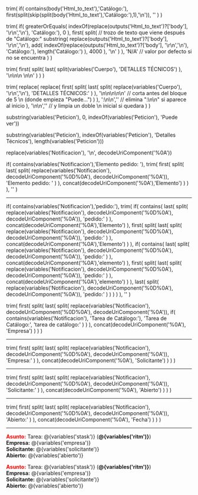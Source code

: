trim(
    if(
        contains(body('Html_to_text'),'Catálogo:'),
        first(split(skip(split(body('Html_to_text'),'Catálogo:'),1),'\n')),
        ''
    )
)


trim(
  if(
    greaterOrEquals(
      indexOf(replace(outputs('Html_to_text')?['body'], '\r\n','\n'), 'Catálogo:'),
      0
    ),
    first(
      split(
        // trozo de texto que viene después de "Catálogo:"
        substring(
          replace(outputs('Html_to_text')?['body'], '\r\n','\n'),
          add(
            indexOf(replace(outputs('Html_to_text')?['body'], '\r\n','\n'), 'Catálogo:'),
            length('Catálogo:')
          ),
          4000
        ),
        '\n'
      )
    ),
    'N/A'   // valor por defecto si no se encuentra
  )
)

trim(
  first(
    split(
      last(
        split(variables('Cuerpo'), 'DETALLES TÉCNICOS')
      ),
      '\n\n\n \n\n'
    )
  )
)




trim(
  replace(
    replace(
      first(
        split(
          last(
            split(
              replace(variables('Cuerpo'), '\r\n','\n'),
              'DETALLES TÉCNICOS:'
            )
          ),
          '\n\n\n\n\n'           // corta antes del bloque de 5 \n (donde empieza "Puede...")
        )
      ),
      ':\n\n',''                  // elimina ":\n\n" si aparece al inicio
    ),
    '\n\n',''                     // y limpia un doble \n inicial si quedara
  )
)

substring(variables('Peticion'), 0, indexOf(variables('Peticion'), 'Puede ver'))

substring(variables('Peticion'), indexOf(variables('Peticion'), 'Detalles Técnicos'), length(variables('Peticion')))

replace(variables('Notificacion'), '\n', decodeUriComponent('%0A'))

if(
  contains(variables('Notificacion'),'Elemento pedido: '),
  trim(
    first(
      split(
        last(
          split(
            replace(variables('Notificacion'), decodeUriComponent('%0D%0A'), decodeUriComponent('%0A')),
            'Elemento pedido: '
          )
        ),
        concat(decodeUriComponent('%0A'),'Elemento')
      )
    )
  ),
  ''
)

---

if(
  contains(variables('Notificacion'),'pedido:'),
  trim(
    if(
      contains(
        last(
          split(
            replace(variables('Notificacion'), decodeUriComponent('%0D%0A'), decodeUriComponent('%0A')),
            'pedido:'
          )
        ),
        concat(decodeUriComponent('%0A'),'Elemento')
      ),
      first(
        split(
          last(
            split(
              replace(variables('Notificacion'), decodeUriComponent('%0D%0A'), decodeUriComponent('%0A')),
              'pedido:'
            )
          ),
          concat(decodeUriComponent('%0A'),'Elemento')
        )
      ),
      if(
        contains(
          last(
            split(
              replace(variables('Notificacion'), decodeUriComponent('%0D%0A'), decodeUriComponent('%0A')),
              'pedido:'
            )
          ),
          concat(decodeUriComponent('%0A'),'elemento')
        ),
        first(
          split(
            last(
              split(
                replace(variables('Notificacion'), decodeUriComponent('%0D%0A'), decodeUriComponent('%0A')),
                'pedido:'
              )
            ),
            concat(decodeUriComponent('%0A'),'elemento')
          )
        ),
        last(
          split(
            replace(variables('Notificacion'), decodeUriComponent('%0D%0A'), decodeUriComponent('%0A')),
            'pedido:'
          )
        )
      )
    )
  ),
  ''
)


trim(
  first(
    split(
      last(
        split(
          replace(variables('Notificacion'), decodeUriComponent('%0D%0A'), decodeUriComponent('%0A')),
          if(
            contains(variables('Notificacion'), 'Tarea de Catálogo:'),
            'Tarea de Catálogo:',
            'tarea de catálogo:'
          )
        )
      ),
      concat(decodeUriComponent('%0A'), 'Empresa')
    )
  )
)

---

trim(
  first(
    split(
      last(
        split(
          replace(variables('Notificacion'), decodeUriComponent('%0D%0A'), decodeUriComponent('%0A')),
          'Empresa:'
        )
      ),
      concat(decodeUriComponent('%0A'), 'Solicitante')
    )
  )
)

---

trim(
  first(
    split(
      last(
        split(
          replace(variables('Notificacion'), decodeUriComponent('%0D%0A'), decodeUriComponent('%0A')),
          'Solicitante:'
        )
      ),
      concat(decodeUriComponent('%0A'), 'Abierto')
    )
  )
)

---

trim(
  first(
    split(
      last(
        split(
          replace(variables('Notificacion'), decodeUriComponent('%0D%0A'), decodeUriComponent('%0A')),
          'Abierto:'
        )
      ),
      concat(decodeUriComponent('%0A'), 'Fecha')
    )
  )
)

---

<b><font color="red">Asunto:</font></b> Tarea: @{variables('stask')} (<b>@{variables('ritm')}</b>)<br>
<b>Empresa:</b> @{variables('empresa')}<br>
<b>Solicitante:</b> @{variables('solicitante')}<br>
<b>Abierto:</b> @{variables('abierto')}


<b><font color="red">Asunto:</font></b> Tarea: @{variables('stask')} (<b>@{variables('ritm')}</b>)<br>
<b>Empresa:</b> @{variables('empresa')}<br>
<b>Solicitante:</b> @{variables('solicitante')}<br>
<b>Abierto:</b> @{variables('abierto')}

